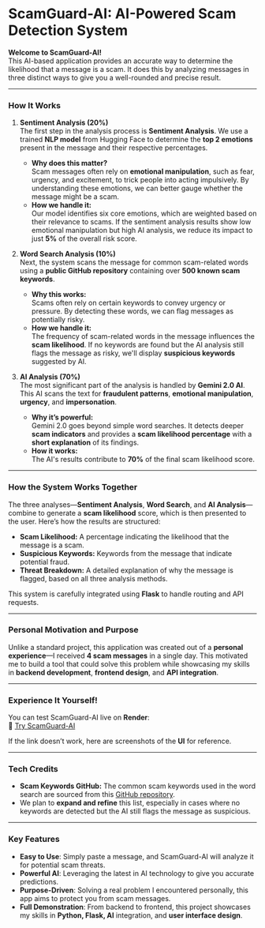 # ScamGuard-AI: AI-Powered Scam Detection System

**Welcome to ScamGuard-AI!**  
This AI-based application provides an accurate way to determine the likelihood that a message is a scam. It does this by analyzing messages in three distinct ways to give you a well-rounded and precise result.

---

### **How It Works**

1. **Sentiment Analysis (20%)**  
   The first step in the analysis process is **Sentiment Analysis**. We use a trained **NLP model** from Hugging Face to determine the **top 2 emotions** present in the message and their respective percentages.  
   - **Why does this matter?**  
     Scam messages often rely on **emotional manipulation**, such as fear, urgency, and excitement, to trick people into acting impulsively. By understanding these emotions, we can better gauge whether the message might be a scam.  
   - **How we handle it:**  
     Our model identifies six core emotions, which are weighted based on their relevance to scams. If the sentiment analysis results show low emotional manipulation but high AI analysis, we reduce its impact to just **5%** of the overall risk score.  

2. **Word Search Analysis (10%)**  
   Next, the system scans the message for common scam-related words using a **public GitHub repository** containing over **500 known scam keywords**.  
   - **Why this works:**  
     Scams often rely on certain keywords to convey urgency or pressure. By detecting these words, we can flag messages as potentially risky.  
   - **How we handle it:**  
     The frequency of scam-related words in the message influences the **scam likelihood**. If no keywords are found but the AI analysis still flags the message as risky, we'll display **suspicious keywords** suggested by AI.  

3. **AI Analysis (70%)**  
   The most significant part of the analysis is handled by **Gemini 2.0 AI**. This AI scans the text for **fraudulent patterns**, **emotional manipulation**, **urgency**, and **impersonation**.  
   - **Why it’s powerful:**  
     Gemini 2.0 goes beyond simple word searches. It detects deeper **scam indicators** and provides a **scam likelihood percentage** with a **short explanation** of its findings.  
   - **How it works:**  
     The AI's results contribute to **70%** of the final scam likelihood score.

---

### **How the System Works Together**

The three analyses—**Sentiment Analysis**, **Word Search**, and **AI Analysis**—combine to generate a **scam likelihood** score, which is then presented to the user. Here’s how the results are structured:

- **Scam Likelihood:** A percentage indicating the likelihood that the message is a scam.
- **Suspicious Keywords:** Keywords from the message that indicate potential fraud.
- **Threat Breakdown:** A detailed explanation of why the message is flagged, based on all three analysis methods.

This system is carefully integrated using **Flask** to handle routing and API requests.

---

### **Personal Motivation and Purpose**

Unlike a standard project, this application was created out of a **personal experience**—I received **4 scam messages** in a single day. This motivated me to build a tool that could solve this problem while showcasing my skills in **backend development**, **frontend design**, and **API integration**.

---

### **Experience It Yourself!**

You can test ScamGuard-AI live on **Render**:  
🔗 [Try ScamGuard-AI](https://scamguard-ai.onrender.com)

If the link doesn’t work, here are screenshots of the **UI** for reference.

---

### **Tech Credits**

- **Scam Keywords GitHub:** The common scam keywords used in the word search are sourced from this [GitHub repository](https://gist.github.com/prasidhda/13c9303be3cbc4228585a7f1a06040a3).  
- We plan to **expand and refine** this list, especially in cases where no keywords are detected but the AI still flags the message as suspicious.

---

### **Key Features**
- **Easy to Use**: Simply paste a message, and ScamGuard-AI will analyze it for potential scam threats.
- **Powerful AI**: Leveraging the latest in AI technology to give you accurate predictions.
- **Purpose-Driven**: Solving a real problem I encountered personally, this app aims to protect you from scam messages.
- **Full Demonstration**: From backend to frontend, this project showcases my skills in **Python, Flask, AI** integration, and **user interface design**.

 
